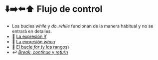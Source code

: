# :arrow_down::arrow_right::arrow_left::arrow_up: Flujo de control

* Los bucles _while_ y _do..while_ funcionan de la manera habitual y no se entrará en detalles.
* :twisted_rightwards_arrows: [La expresión _if_](./flujo_control_if.md)
* :abcd: [La expresión _when_](./flujo_control_when.md)
* :repeat: [El bucle _for_ (y los rangos)](./flujo_control_for.md)
* :leftwards_arrow_with_hook: [_Break_, _continue_ y _return_](./flujo_control_break_return_continue.md)